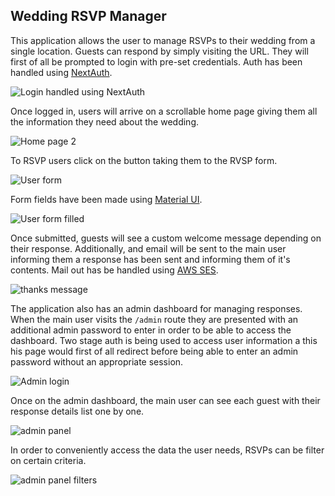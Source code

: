 ## Wedding RSVP Manager

This application allows the user to manage RSVPs to their wedding from a single location. Guests can respond by simply visiting the URL. They will first of all be prompted to login with pre-set credentials. Auth has been handled using [NextAuth](https://github.com/nextauthjs/next-auth).

![Login handled using NextAuth](https://res.cloudinary.com/dtirfwiy8/image/upload/v1644564783/wedding/login_pfl4kn.png)

Once logged in, users will arrive on a scrollable home page giving them all the information they need about the wedding.

![Home page 2](https://res.cloudinary.com/dtirfwiy8/image/upload/v1644566333/wedding/index-2_wl7aoo.png)

To RSVP users click on the button taking them to the RVSP form.

![User form](https://res.cloudinary.com/dtirfwiy8/image/upload/v1644564787/wedding/form_nwrfgg.png)

Form fields have been made using [Material UI](https://github.com/mui).

![User form filled](https://res.cloudinary.com/dtirfwiy8/image/upload/v1644565042/wedding/form-filled_izlgod.png)

Once submitted, guests will see a custom welcome message depending on their response. Additionally, and email will be sent to the main user informing them a response has been sent and informing them of it's contents. Mail out has be handled using [AWS SES](https://github.com/alistairjoelquinn/wedding-invites/blob/main/src/pages/api/submit-guest.ts).

![thanks message](https://res.cloudinary.com/dtirfwiy8/image/upload/v1644565042/wedding/thanks_prgash.png)

The application also has an admin dashboard for managing responses. When the main user visits the `/admin` route they are presented with an additional admin password to enter in order to be able to access the dashboard. Two stage auth is being used to access user information a this his page would first of all redirect before being able to enter an admin password without an appropriate session.

![Admin login](https://res.cloudinary.com/dtirfwiy8/image/upload/v1644565042/wedding/admin-login_hrmrdw.png)

Once on the admin dashboard, the main user can see each guest with their response details list one by one.

![admin panel](https://res.cloudinary.com/dtirfwiy8/image/upload/v1644566330/wedding/admin-1_aj83fj.png)

In order to conveniently access the data the user needs, RSVPs can be filter on certain criteria.

![admin panel filters](https://res.cloudinary.com/dtirfwiy8/image/upload/v1644566330/wedding/admin-2_poi1fd.png)